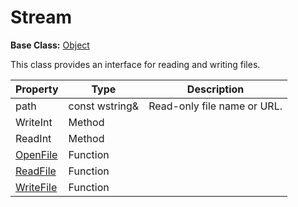 # Stream #

**Base Class:** [Object](CPP_Object.md)

This class provides an interface for reading and writing files.

| Property | Type | Description |
| ----- | ----- | ----- |
| path | const wstring& | Read-only file name or URL. |
| WriteInt | Method | |
| ReadInt | Method | |
| [OpenFile](API_OpenFile) | Function | |
| [ReadFile](API_ReadFile) | Function | |
| [WriteFile](API_WriteFile) | Function | |
